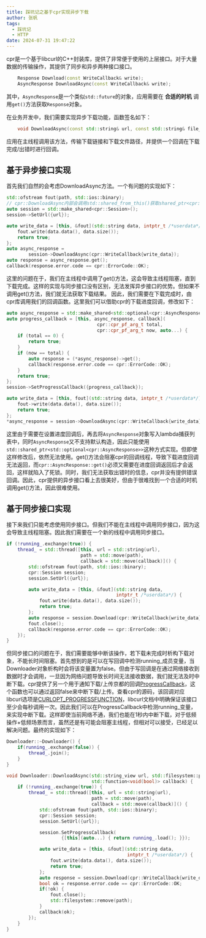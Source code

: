 ```yaml
---
title: 踩坑记之基于cpr实现异步下载
author: 张帆
tags:
  - 踩坑记
  - HTTP
date: 2024-07-31 19:47:22
---
```


cpr是一个基于libcurl的C++封装库，提供了非常便于使用的上层接口。对于大量数据的传输操作，其提供了同步和异步两种接口接口。

``` cpp
    Response Download(const WriteCallback& write);
    AsyncResponse DownloadAsync(const WriteCallback& write);
```
其中，`AsyncResponse`是一个类似`std::future`的对象，应用需要在 **合适的时机** 调用`get()`方法获取`Response`对象。

在业务开发中，我们需要实现异步下载功能，函数签名如下：
``` cpp
    void DownloadAsync(const std::string& url, const std::string& file_path, std::function<void(bool)> callback);
```
应用在主线程调用该方法，传输下载链接和下载文件路径，并提供一个回调在下载完成/出错时进行回调。

<!--more-->

## 基于异步接口实现

首先我们自然的会考虑DownloadAsync方法。一个有问题的实现如下：

``` cpp
std::ofstream fout(path, std::ios::binary);
// cpr::DownloadAsync内部会调用std::shared_from_this()获取shared_ptr<cpr::Session>对象，因此cpr::Sessiond对象需要是shared_ptr
auto session = std::make_shared<cpr::Session>();
session->SetUrl({url});

auto write_data = [this, &fout](std::string data, intptr_t /*userdata*/) {
    fout.write(data.data(), data.size());
    return true;
};
auto async_response =
        session->DownloadAsync(cpr::WriteCallback{write_data});
auto response = async_response.get();
callback(response.error.code == cpr::ErrorCode::OK);
```

这里的问题在于，我们在主线程中调用了get()方法，这会导致主线程阻塞，直到下载完成。这样的实现与同步接口没有区别，无法发挥异步接口的优势。但如果不调用get()方法，我们就无法获取下载结果。
因此，我们需要在下载完成时，由cpr库调用我们的回调函数。这里我们可以借助cpr的下载进度回调，修改如下：

``` cpp
auto async_response = std::make_shared<std::optional<cpr::AsyncResponse>>();
auto progress_callback = [this, async_response, callback](
                                 cpr::cpr_pf_arg_t total,
                                 cpr::cpr_pf_arg_t now, auto...) {
    if (total == 0) {
        return true;
    }
    if (now == total) {
        auto response = (*async_response)->get();
        callback(response.error.code == cpr::ErrorCode::OK);
    }
    return true;
};
session->SetProgressCallback({progress_callback});

auto write_data = [this, fout](std::string data, intptr_t /*userdata*/) {
    fout->write(data.data(), data.size());
    return true;
};
*async_response = session->DownloadAsync(cpr::WriteCallback{write_data});
```

这里由于需要在设置进度回调后，再去将`AsyncResponse`对象写入lambda捕获列表中，同时`AsyncResponse`又不支持默认构造，因此只能使用`std::shared_ptr<std::optional<cpr::AsyncResponse>>`这种方式实现。但即使这样修改后，依然无法使用。get()方法会阻塞cpr的回调线程，导致下载进度回调无法返回，而`cpr::AsyncResponse::get()`必须又需要在进度回调返回后才会返回，这样就陷入了死锁。同时，我们无法获取出错时的信息，cpr并没有提供错误回调。因此，cpr提供的异步接口看上去很美好，但由于很难找到一个合适的时机调用get()方法，因此很难使用。

## 基于同步接口实现

接下来我们只能考虑使用同步接口。但我们不能在主线程中调用同步接口，因为这会导致主线程阻塞。因此我们需要在一个新的线程中调用同步接口。

``` cpp
if (!running_.exchange(true)) {
    thread_ = std::thread([this, url = std::string(url),
                           path = std::move(path),
                           callback = std::move(callback)]() {
        std::ofstream fout(path, std::ios::binary);
        cpr::Session session;
        session.SetUrl({url});

        auto write_data = [this, &fout](std::string data,
                                        intptr_t /*userdata*/) {
            fout.write(data.data(), data.size());
            return true;
        };
        auto response = session.Download(cpr::WriteCallback{write_data});
        fout.close();
        callback(response.error.code == cpr::ErrorCode::OK);
    });
}
```

但同步接口的问题在于，我们需要能够中断该操作，若下载未完成时析构下载对象，不能长时间阻塞。首先想到的是可以在写回调中检测running_成员变量，当Downloader对象析构时会将该变量置为false。但由于写回调是在通过网络接收到数据时才会调用，一旦因为网络问题导致长时间无法接收数据，我们就无法及时中断下载。cpr提供了另一个用于通知下载/上传京都的回调[ProgressCallback](https://docs.libcpr.org/advanced-usage.html#asynchronous-callbacks)，这个函数也可以通过返回false来中断下载/上传。查看cpr的源码，该回调对应libcurl选项是[CURLOPT_PROGRESSFUNCTION](https://curl.se/libcurl/c/CURLOPT_PROGRESSFUNCTION.html)，libcurl文档中明确保证该接口至少会每秒调用一次。因此我们可以在ProgressCallback中检测running_变量，来实现中断下载。这样即使当前网络不通，我们也能在1秒内中断下载，对于低频操作+低频场景而言，虽然还是有可能会阻塞主线程，但相对可以接受，已经足以解决问题。最终的实现如下：

``` cpp
Downloader::~Downloader() {
    if(running_.exchange(false)) {
        thread_.join();
    }
}

void Downloader::DownloadAsync(std::string_view url, std::filesystem::path path,
                               std::function<void(bool)> callback) {
    if (!running_.exchange(true)) {
        thread_ = std::thread([this, url = std::string(url),
                               path = std::move(path),
                               callback = std::move(callback)]() {
            std::ofstream fout(path, std::ios::binary);
            cpr::Session session;
            session.SetUrl({url});

            session.SetProgressCallback(
                    {[this](auto...) { return running_.load(); }});

            auto write_data = [this, &fout](std::string data,
                                            intptr_t /*userdata*/) {
                fout.write(data.data(), data.size());
                return true;
            };
            auto response = session.Download(cpr::WriteCallback{write_data});
            bool ok = response.error.code == cpr::ErrorCode::OK;
            if(!ok) {
                fout.close();
                std::filesystem::remove(path);
            }
            callback(ok);
        });
    }
}
```
